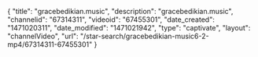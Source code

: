 {
    "title": "gracebedikian.music",
    "description": "gracebedikian.music",
    "channelid": "67314311",
    "videoid": "67455301",
    "date_created": "1471020311",
    "date_modified": "1471021942",
    "type": "captivate",
    "layout": "channelVideo",
    "url": "\/star-search\/gracebedikian-music6-2-mp4\/67314311-67455301"
}